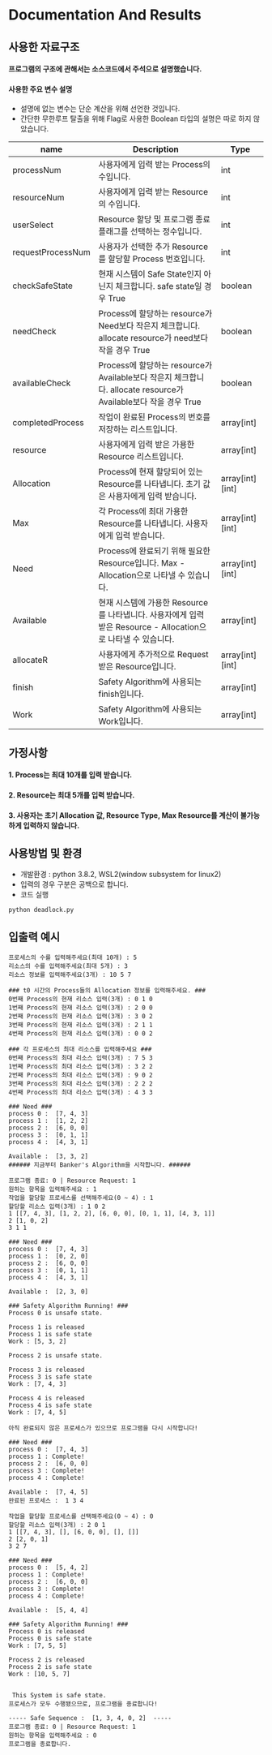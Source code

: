 # Documentation And Results

## 사용한 자료구조
#### 프로그램의 구조에 관해서는 소스코드에서 주석으로 설명했습니다.
#### 사용한 주요 변수 설명 
- 설명에 없는 변수는 단순 계산을 위해 선언한 것입니다. 
- 간단한 무한루프 탈출을 위해 Flag로 사용한 Boolean 타입의 설명은 따로 하지 않았습니다.

| name | Description                                                      | Type           |
| --------- | ---------------------------------------------------------------- | -------------- |
| processNum | 사용자에게 입력 받는 Process의 수입니다. | int | 
| resourceNum | 사용자에게 입력 받는 Resource의 수입니다. | int         |
| userSelect | Resource 할당 및 프로그램 종료 플래그를 선택하는 정수입니다. | int |
| requestProcessNum | 사용자가 선택한 추가 Resource를 할당할 Process 번호입니다. | int |
| checkSafeState | 현재 시스템이 Safe State인지 아닌지 체크합니다. safe state일 경우 True | boolean         |
| needCheck | Process에 할당하는 resource가 Need보다 작은지 체크합니다. allocate resource가 need보다 작을 경우 True  | boolean |
| availableCheck |Process에 할당하는 resource가 Available보다 작은지 체크합니다. allocate resource가 Available보다 작을 경우 True | boolean |
| completedProcess | 작업이 완료된 Process의 번호를 저장하는 리스트입니다. | array[int] |
| resource | 사용자에게 입력 받은 가용한 Resource 리스트입니다. | array[int] |
| Allocation | Process에 현재 할당되어 있는 Resource를 나타냅니다. 초기 값은 사용자에게 입력 받습니다. | array[int][int] |
| Max | 각 Process에 최대 가용한 Resource를 나타냅니다. 사용자에게 입력 받습니다.  | array[int][int] |
| Need | Process에 완료되기 위해 필요한 Resource입니다. Max - Allocation으로 나타낼 수 있습니다.  | array[int][int] |
| Available | 현재 시스템에 가용한 Resource를 나타냅니다. 사용자에게 입력 받은 Resource - Allocation으로 나타낼 수 있습니다.  | array[int] |
| allocateR | 사용자에게 추가적으로 Request 받은 Resource입니다.  | array[int][int] |
| finish | Safety Algorithm에 사용되는 finish입니다.  | array[int] |
| Work | Safety Algorithm에 사용되는 Work입니다.  | array[int] |


## 가정사항
#### 1. Process는 최대 10개를 입력 받습니다.
#### 2. Resource는 최대 5개를 입력 받습니다.
#### 3. 사용자는 초기 Allocation 값, Resource Type, Max Resource를 계산이 불가능하게 입력하지 않습니다.

## 사용방법 및 환경
- 개발환경 : python 3.8.2, WSL2(window subsystem for linux2)
- 입력의 경우 구분은 공백으로 합니다.
- 코드 실행
```
python deadlock.py
```

## 입출력 예시
```
프로세스의 수를 입력해주세요(최대 10개) : 5
리소스의 수를 입력해주세요(최대 5개) : 3
리소스 정보를 입력해주세요(3개) : 10 5 7

### t0 시간의 Process들의 Allocation 정보를 입력해주세요. ###
0번째 Process의 현재 리소스 입력(3개) : 0 1 0
1번째 Process의 현재 리소스 입력(3개) : 2 0 0
2번째 Process의 현재 리소스 입력(3개) : 3 0 2
3번째 Process의 현재 리소스 입력(3개) : 2 1 1
4번째 Process의 현재 리소스 입력(3개) : 0 0 2

### 각 프로세스의 최대 리소스를 입력해주세요 ###
0번째 Process의 최대 리소스 입력(3개) : 7 5 3
1번째 Process의 최대 리소스 입력(3개) : 3 2 2
2번째 Process의 최대 리소스 입력(3개) : 9 0 2
3번째 Process의 최대 리소스 입력(3개) : 2 2 2
4번째 Process의 최대 리소스 입력(3개) : 4 3 3

### Need ###
process 0 :  [7, 4, 3]
process 1 :  [1, 2, 2]
process 2 :  [6, 0, 0]
process 3 :  [0, 1, 1]
process 4 :  [4, 3, 1]

Available :  [3, 3, 2]
###### 지금부터 Banker's Algorithm을 시작합니다. ######

프로그램 종료: 0 | Resource Request: 1
원하는 항목을 입력해주세요 : 1
작업을 할당할 프로세스를 선택해주세요(0 ~ 4) : 1
할당할 리소스 입력(3개) : 1 0 2
1 [[7, 4, 3], [1, 2, 2], [6, 0, 0], [0, 1, 1], [4, 3, 1]]
2 [1, 0, 2]
3 1 1

### Need ###
process 0 :  [7, 4, 3]
process 1 :  [0, 2, 0]
process 2 :  [6, 0, 0]
process 3 :  [0, 1, 1]
process 4 :  [4, 3, 1]

Available :  [2, 3, 0]

### Safety Algorithm Running! ###
Process 0 is unsafe state. 

Process 1 is released
Process 1 is safe state
Work : [5, 3, 2] 

Process 2 is unsafe state. 

Process 3 is released
Process 3 is safe state
Work : [7, 4, 3] 

Process 4 is released
Process 4 is safe state
Work : [7, 4, 5] 

아직 완료되지 않은 프로세스가 있으므로 프로그램을 다시 시작합니다!

### Need ###
process 0 :  [7, 4, 3]
process 1 : Complete!
process 2 :  [6, 0, 0]
process 3 : Complete!
process 4 : Complete!

Available :  [7, 4, 5]
완료된 프로세스 :  1 3 4 

작업을 할당할 프로세스를 선택해주세요(0 ~ 4) : 0
할당할 리소스 입력(3개) : 2 0 1
1 [[7, 4, 3], [], [6, 0, 0], [], []]
2 [2, 0, 1]
3 2 7

### Need ###
process 0 :  [5, 4, 2]
process 1 : Complete!
process 2 :  [6, 0, 0]
process 3 : Complete!
process 4 : Complete!

Available :  [5, 4, 4]

### Safety Algorithm Running! ###
Process 0 is released
Process 0 is safe state
Work : [7, 5, 5] 

Process 2 is released
Process 2 is safe state
Work : [10, 5, 7] 


 This System is safe state.
프로세스가 모두 수행됐으므로, 프로그램을 종료합니다!

----- Safe Sequence :  [1, 3, 4, 0, 2]  -----
프로그램 종료: 0 | Resource Request: 1
원하는 항목을 입력해주세요 : 0
프로그램을 종료합니다. 
```